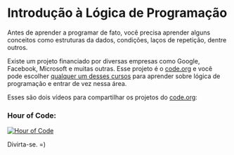 # Introdução à Lógica de Programação

Antes de aprender a programar de fato, você precisa aprender alguns conceitos como estruturas da dados, condições, laços de repetição, dentre outros.

Existe um projeto financiado por diversas empresas como Google, Facebook, Microsoft e muitas outras. Esse projeto é o [code.org](https://code.org) e você pode escolher [qualquer um desses cursos](https://code.org/learn) para aprender sobre lógica de programação e entrar de vez nessa área.

Esses são dois vídeos para compartilhar os projetos do [code.org](https://code.org):

### Hour of Code:

[![Hour of Code](https://img.youtube.com/vi/FC5FbmsH4fw/0.jpg)](https://www.youtube.com/watch?v=FC5FbmsH4fw)

Divirta-se. =)
